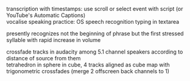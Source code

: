 transcription with timestamps: use scroll or select event with script (or YouTube's Automatic Captions)  
vocalise speaking practice: OS speech recognition typing in textarea  

presently recognizes not the beginning of phrase but the first stressed syllable with rapid increase in volume  

crossfade tracks in audacity among 5.1 channel speakers according to distance of source from them  
tetrahedron in sphere in cube, 4 tracks aligned as cube map with trigonometric crossfades (merge 2 offscreen back channels to 1)  
  